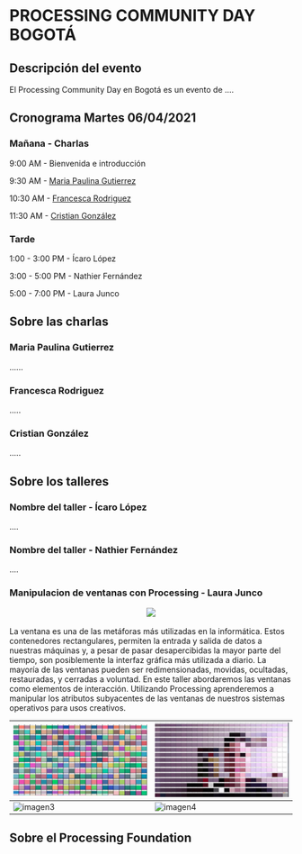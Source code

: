 # PROCESSING COMMUNITY DAY BOGOTÁ

## Descripción del evento
El Processing Community Day en Bogotá es un evento de ....


## Cronograma Martes 06/04/2021

### Mañana - Charlas

9:00 AM - Bienvenida e introducción

9:30 AM - [Maria Paulina Gutierrez](https://about.me/mariapaulina)

10:30 AM - [Francesca Rodriguez](http://www.franrodriguezsawaya.com/)

11:30 AM - [Cristian González](https://tangibleinteraction.com/)

### Tarde
1:00 - 3:00 PM - Ícaro López

3:00 - 5:00 PM - Nathier Fernández

5:00 - 7:00 PM - Laura Junco

## Sobre las charlas

### Maria Paulina Gutierrez

......

### Francesca Rodriguez

.....

### Cristian González

.....


## Sobre los talleres

### Nombre del taller - Ícaro López

....

### Nombre del taller - Nathier Fernández

....

### Manipulacion de ventanas con Processing - Laura Junco

<p align="center" width="100%">
    <img width="50%" src="https://github.com/pcdbogota/pcdbogota.github.io/blob/main/Images/Laura-1.gif"> 
</p>


La ventana es una de las metáforas más utilizadas en la informática. Estos contenedores rectangulares, permiten la entrada y salida de datos a nuestras máquinas y, a pesar de pasar desapercibidas la mayor parte del tiempo, son posiblemente la interfaz gráfica más utilizada a diario. La mayoría de las ventanas pueden ser redimensionadas, movidas, ocultadas, restauradas, y cerradas a voluntad. En este taller abordaremos las ventanas como elementos de interacción. Utilizando Processing aprenderemos a manipular los atributos subyacentes de las ventanas de nuestros sistemas operativos para usos creativos.

![imagen1](https://github.com/pcdbogota/pcdbogota.github.io/blob/main/Images/Laura-2.png)|![imagen2](https://github.com/pcdbogota/pcdbogota.github.io/blob/main/Images/Laura-3.png)
----------|----------
![imagen3](https://github.com/pcdbogota/pcdbogota.github.io/blob/main/Images/Laura-4.gif)|![imagen4](https://github.com/pcdbogota/pcdbogota.github.io/blob/main/Images/Laura-5.gif)


## Sobre el Processing Foundation
